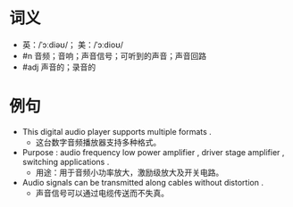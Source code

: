 # 词义
- 英：/ˈɔːdiəʊ/； 美：/ˈɔːdioʊ/
- #n 音频；音响；声音信号；可听到的声音；声音回路
- #adj 声音的；录音的
# 例句
- This digital audio player supports multiple formats .
	- 这台数字音频播放器支持多种格式。
- Purpose : audio frequency low power amplifier , driver stage amplifier , switching applications .
	- 用途：用于音频小功率放大，激励级放大及开关电路。
- Audio signals can be transmitted along cables without distortion .
	- 声音信号可以通过电缆传送而不失真。
